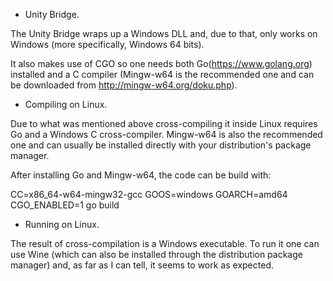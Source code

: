 * Unity Bridge.

The Unity Bridge wraps up a Windows DLL and, due to that, only works on Windows 
(more specifically, Windows 64 bits).

It also makes use of CGO so one needs both Go(https://www.golang.org) installed and a C compiler (Mingw-w64 is the recommended one and can be downloaded from http://mingw-w64.org/doku.php).

* Compiling on Linux.

Due to what was mentioned above cross-compiling it inside Linux requires Go and a Windows C cross-compiler. Mingw-w64 is also the recommended one and can usually be installed directly with your distribution's package manager.

After installing Go and Mingw-w64, the code can be build with:

CC=x86_64-w64-mingw32-gcc GOOS=windows GOARCH=amd64 CGO_ENABLED=1 go build

* Running on Linux.

The result of cross-compilation is a Windows executable. To run it one can use Wine (which can also be installed through the distribution package manager) and, as far as I can tell, it seems to work as expected.

